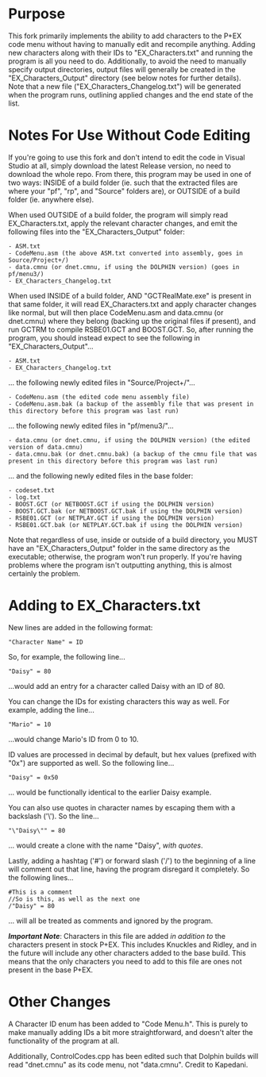 # Purpose
This fork primarily implements the ability to add characters to the P+EX code menu without having to manually edit and recompile anything.
Adding new characters along with their IDs to "EX_Characters.txt" and running the program is all you need to do.
Additionally, to avoid the need to manually specify output directories, output files will generally be created in the "EX_Characters_Output" directory (see below notes for further details). Note that a new file ("EX_Characters_Changelog.txt") will be generated when the program runs, outlining applied changes and the end state of the list.

# Notes For Use Without Code Editing
If you're going to use this fork and don't intend to edit the code in Visual Studio at all, simply download the latest Release version, no need to download the whole repo. From there, this program may be used in one of two ways: INSIDE of a build folder (ie. such that the extracted files are where your "pf", "rp", and "Source" folders are), or OUTSIDE of a build folder (ie. anywhere else).

When used OUTSIDE of a build folder, the program will simply read EX_Characters.txt, apply the relevant character changes, and emit the following files into the "EX_Characters_Output" folder:

	- ASM.txt
	- CodeMenu.asm (the above ASM.txt converted into assembly, goes in Source/Project+/)
	- data.cmnu (or dnet.cmnu, if using the DOLPHIN version) (goes in pf/menu3/)
	- EX_Characters_Changelog.txt

When used INSIDE of a build folder, AND "GCTRealMate.exe" is present in that same folder, it will read EX_Characters.txt and apply character changes like normal, but will then place CodeMenu.asm and data.cmnu (or dnet.cmnu) where they belong (backing up the original files if present), and run GCTRM to compile RSBE01.GCT and BOOST.GCT. So, after running the program, you should instead expect to see the following in "EX_Characters_Output"...

	- ASM.txt
	- EX_Characters_Changelog.txt
	
... the following newly edited files in "Source/Project+/"...

	- CodeMenu.asm (the edited code menu assembly file)
	- CodeMenu.asm.bak (a backup of the assembly file that was present in this directory before this program was last run)
	
... the following newly edited files in "pf/menu3/"...

	- data.cmnu (or dnet.cmnu, if using the DOLPHIN version) (the edited version of data.cmnu)
	- data.cmnu.bak (or dnet.cmnu.bak) (a backup of the cmnu file that was present in this directory before this program was last run)
	
... and the following newly edited files in the base folder:
	
	- codeset.txt
	- log.txt
	- BOOST.GCT (or NETBOOST.GCT if using the DOLPHIN version)
	- BOOST.GCT.bak (or NETBOOST.GCT.bak if using the DOLPHIN version)
	- RSBE01.GCT (or NETPLAY.GCT if using the DOLPHIN version)
	- RSBE01.GCT.bak (or NETPLAY.GCT.bak if using the DOLPHIN version)
	
Note that regardless of use, inside or outside of a build directory, you MUST have an "EX_Characters_Output" folder in the same directory as the executable; otherwise, the program won't run properly. If you're having problems where the program isn't outputting anything, this is almost certainly the problem.

# Adding to EX_Characters.txt
New lines are added in the following format:

	"Character Name" = ID
	
So, for example, the following line...

	"Daisy" = 80
	
...would add an entry for a character called Daisy with an ID of 80.

You can change the IDs for existing characters this way as well. For example, adding the line...

	"Mario" = 10
	
...would change Mario's ID from 0 to 10.

ID values are processed in decimal by default, but hex values (prefixed with "0x") are supported as well. So the following line...
	
	"Daisy" = 0x50
	
... would be functionally identical to the earlier Daisy example.

You can also use quotes in character names by escaping them with a backslash ('\\'). So the line...

	"\"Daisy\"" = 80

... would create a clone with the name "Daisy", *with quotes*.

Lastly, adding a hashtag ('#') or forward slash ('/') to the beginning of a line will comment out that line, having the program disregard it completely. So the following lines...

	#This is a comment
	//So is this, as well as the next one
	/"Daisy" = 80

... will all be treated as comments and ignored by the program.

***Important Note***: Characters in this file are added *in addition to* the characters present in stock P+EX. This includes Knuckles and Ridley, and in the future will include any other characters added to the base build. This means that the only characters you need to add to this file are ones not present in the base P+EX.

# Other Changes
A Character ID enum has been added to "Code Menu.h". This is purely to make manually adding IDs a bit more straightforward, and doesn't alter the functionality of the program at all.

Additionally, ControlCodes.cpp has been edited such that Dolphin builds will read "dnet.cmnu" as its code menu, not "data.cmnu". Credit to Kapedani.

